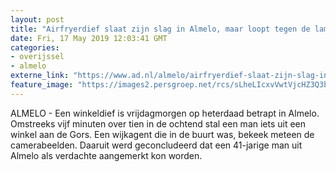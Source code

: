 ```yaml
---
layout: post
title: "Airfryerdief slaat zijn slag in Almelo, maar loopt tegen de lamp"
date: Fri, 17 May 2019 12:03:41 GMT
categories: 
- overijssel 
- almelo 
externe_link: "https://www.ad.nl/almelo/airfryerdief-slaat-zijn-slag-in-almelo-maar-loopt-tegen-de-lamp~a0a13b36/"
feature_image: "https://images2.persgroep.net/rcs/sLheLIcxvVwtVjcHZ3Q3br1WI3E/diocontent/73902404/_fitwidth/400/?appId=21791a8992982cd8da851550a453bd7f&quality=0.7"
---
```


ALMELO - Een winkeldief is vrijdagmorgen op heterdaad betrapt in Almelo. Omstreeks vijf minuten over tien in de ochtend stal een man iets uit een winkel aan de Gors. Een wijkagent die in de buurt was, bekeek meteen de camerabeelden. Daaruit werd geconcludeerd dat een 41-jarige man uit Almelo als verdachte aangemerkt kon worden.
